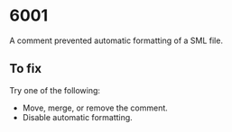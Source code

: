# 6001

A comment prevented automatic formatting of a SML file.

## To fix

Try one of the following:

- Move, merge, or remove the comment.
- Disable automatic formatting.
